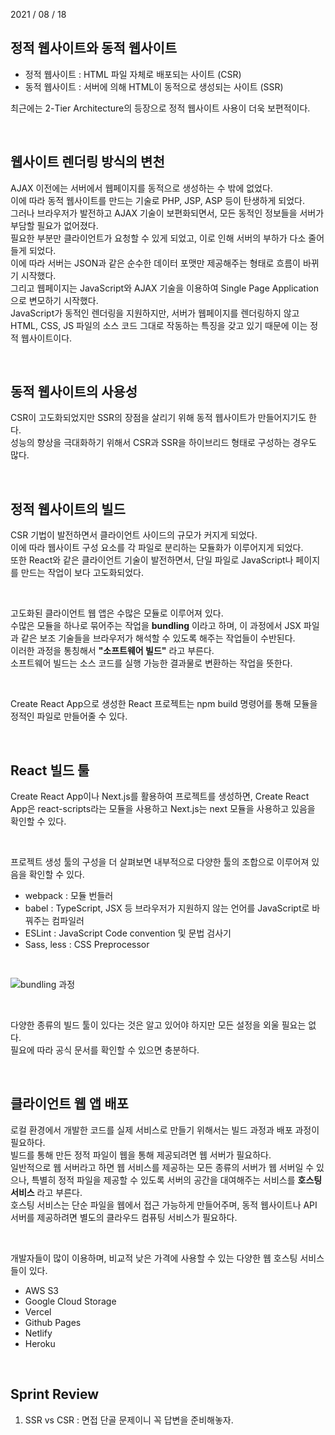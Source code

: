 2021 / 08 / 18

## 정적 웹사이트와 동적 웹사이트

- 정적 웹사이트 : HTML 파일 자체로 배포되는 사이트 (CSR)
- 동적 웹사이트 : 서버에 의해 HTML이 동적으로 생성되는 사이트 (SSR)

최근에는 2-Tier Architecture의 등장으로 정적 웹사이트 사용이 더욱 보편적이다.

</br>

## 웹사이트 렌더링 방식의 변천

AJAX 이전에는 서버에서 웹페이지를 동적으로 생성하는 수 밖에 없었다.  
이에 따라 동적 웹사이트를 만드는 기술로 PHP, JSP, ASP 등이 탄생하게 되었다.  
그러나 브라우저가 발전하고 AJAX 기술이 보편화되면서, 모든 동적인 정보들을 서버가 부담할 필요가 없어졌다.  
필요한 부분만 클라이언트가 요청할 수 있게 되었고, 이로 인해 서버의 부하가 다소 줄어들게 되었다.  
이에 따라 서버는 JSON과 같은 순수한 데이터 포맷만 제공해주는 형태로 흐름이 바뀌기 시작했다.  
그리고 웹페이지는 JavaScript와 AJAX 기술을 이용하여 Single Page Application으로 변모하기 시작했다.  
JavaScript가 동적인 렌더링을 지원하지만, 서버가 웹페이지를 렌더링하지 않고 HTML, CSS, JS 파일의 소스 코드 그대로 작동하는 특징을 갖고 있기 때문에 이는 정적 웹사이트이다.

</br>

## 동적 웹사이트의 사용성

CSR이 고도화되었지만 SSR의 장점을 살리기 위해 동적 웹사이트가 만들어지기도 한다.  
성능의 향상을 극대화하기 위해서 CSR과 SSR을 하이브리드 형태로 구성하는 경우도 많다.

</br>

## 정적 웹사이트의 빌드

CSR 기법이 발전하면서 클라이언트 사이드의 규모가 커지게 되었다.  
이에 따라 웹사이트 구성 요소를 각 파일로 분리하는 모듈화가 이루어지게 되었다.  
또한 React와 같은 클라이언트 기술이 발전하면서, 단일 파일로 JavaScript나 페이지를 만드는 작업이 보다 고도화되었다.

</br>

고도화된 클라이언트 웹 앱은 수많은 모듈로 이루어져 있다.  
수많은 모듈을 하나로 묶어주는 작업을 **bundling** 이라고 하며, 이 과정에서 JSX 파일과 같은 보조 기술들을 브라우저가 해석할 수 있도록 해주는 작업들이 수반된다.  
이러한 과정을 통칭해서 **"소프트웨어 빌드"** 라고 부른다.  
소프트웨어 빌드는 소스 코드를 실행 가능한 결과물로 변환하는 작업을 뜻한다.

</br>

Create React App으로 생성한 React 프로젝트는 npm build 명령어를 통해 모듈을 정적인 파일로 만들어줄 수 있다.

</br>

## React 빌드 툴

Create React App이나 Next.js를 활용하여 프로젝트를 생성하면, Create React App은 react-scripts라는 모듈을 사용하고 Next.js는 next 모듈을 사용하고 있음을 확인할 수 있다.

</br>

프로젝트 생성 툴의 구성을 더 살펴보면 내부적으로 다양한 툴의 조합으로 이루어져 있음을 확인할 수 있다.

- webpack : 모듈 번들러
- babel : TypeScript, JSX 등 브라우저가 지원하지 않는 언어를 JavaScript로 바꿔주는 컴파일러
- ESLint : JavaScript Code convention 및 문법 검사기
- Sass, less : CSS Preprocessor

</br>

![bundling 과정](https://user-images.githubusercontent.com/75058239/130313273-1a31c1d7-d05c-4034-88ae-6b109934fc89.png)

</br>

다양한 종류의 빌드 툴이 있다는 것은 알고 있어야 하지만 모든 설정을 외울 필요는 없다.  
필요에 따라 공식 문서를 확인할 수 있으면 충분하다.

</br>

## 클라이언트 웹 앱 배포

로컬 환경에서 개발한 코드를 실제 서비스로 만들기 위해서는 빌드 과정과 배포 과정이 필요하다.  
빌드를 통해 만든 정적 파일이 웹을 통해 제공되려면 웹 서버가 필요하다.  
일반적으로 웹 서버라고 하면 웹 서비스를 제공하는 모든 종류의 서버가 웹 서버일 수 있으나, 특별히 정적 파일을 제공할 수 있도록 서버의 공간을 대여해주는 서비스를 **호스팅 서비스** 라고 부른다.  
호스팅 서비스는 단순 파일을 웹에서 접근 가능하게 만들어주며, 동적 웹사이트나 API 서버를 제공하려면 별도의 클라우드 컴퓨팅 서비스가 필요하다.

</br>

개발자들이 많이 이용하며, 비교적 낮은 가격에 사용할 수 있는 다양한 웹 호스팅 서비스들이 있다.

- AWS S3
- Google Cloud Storage
- Vercel
- Github Pages
- Netlify
- Heroku

</br>

## Sprint Review

1. SSR vs CSR : 면접 단골 문제이니 꼭 답변을 준비해놓자.
